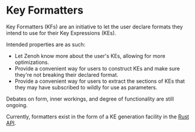 # Key Formatters
Key Formatters (KFs) are an initiative to let the user declare formats they intend to use for their Key Expressions (KEs).

Intended properties are as such:
* Let Zenoh know more about the user's KEs, allowing for more optimizations.
* Provide a convenient way for users to construct KEs and make sure they're not breaking their declared format.
* Provide a convenient way for users to extract the sections of KEs that they may have subscribed to wildly for use as parameters.

Debates on form, inner workings, and degree of functionality are still ongoing.

Currently, formatters exist in the form of a KE generation facility in the [Rust API](https://docs.rs/zenoh/0.10.1-rc/zenoh/key_expr/format/struct.KeFormat.html).
